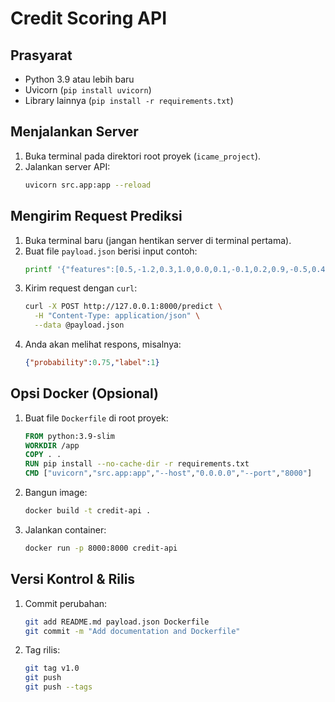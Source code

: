 # Credit Scoring API

## Prasyarat
- Python 3.9 atau lebih baru
- Uvicorn (`pip install uvicorn`)
- Library lainnya (`pip install -r requirements.txt`)

## Menjalankan Server
1. Buka terminal pada direktori root proyek (`icame_project`).
2. Jalankan server API:
   ```bash
   uvicorn src.app:app --reload
   ```

## Mengirim Request Prediksi
1. Buka terminal baru (jangan hentikan server di terminal pertama).
2. Buat file `payload.json` berisi input contoh:
   ```bash
   printf '{"features":[0.5,-1.2,0.3,1.0,0.0,0.1,-0.1,0.2,0.9,-0.5,0.4,0.6,-0.3,1.2,-0.4,0.7,0.8,-0.6,0.2,1.1,-0.2,0.05,-0.05,0.33]}' > payload.json
   ```
3. Kirim request dengan `curl`:
   ```bash
   curl -X POST http://127.0.0.1:8000/predict \
     -H "Content-Type: application/json" \
     --data @payload.json
   ```
4. Anda akan melihat respons, misalnya:
   ```json
   {"probability":0.75,"label":1}
   ```

## Opsi Docker (Opsional)
1. Buat file `Dockerfile` di root proyek:
   ```dockerfile
   FROM python:3.9-slim
   WORKDIR /app
   COPY . .
   RUN pip install --no-cache-dir -r requirements.txt
   CMD ["uvicorn","src.app:app","--host","0.0.0.0","--port","8000"]
   ```
2. Bangun image:
   ```bash
   docker build -t credit-api .
   ```
3. Jalankan container:
   ```bash
   docker run -p 8000:8000 credit-api
   ```

## Versi Kontrol & Rilis
1. Commit perubahan:
   ```bash
   git add README.md payload.json Dockerfile
   git commit -m "Add documentation and Dockerfile"
   ```
2. Tag rilis:
   ```bash
   git tag v1.0
   git push
   git push --tags
   ```